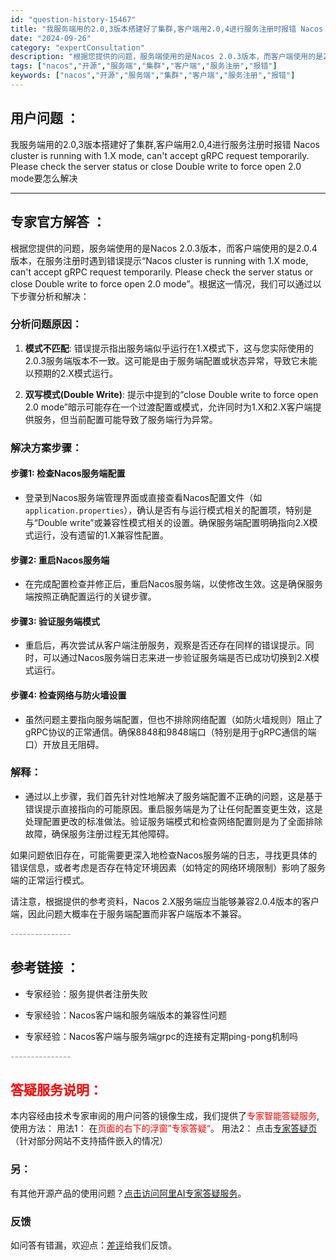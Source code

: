 ```yaml
---
id: "question-history-15467"
title: "我服务端用的2.0,3版本搭建好了集群,客户端用2.0,4进行服务注册时报错 Nacos cluster "
date: "2024-09-26"
category: "expertConsultation"
description: "根据您提供的问题，服务端使用的是Nacos 2.0.3版本，而客户端使用的是2.0.4版本，在服务注册时遇到错误提示“Nacos cluster is running with 1.X mode, can't accept gRPC request temporarily. Please check"
tags: ["nacos","开源","服务端","集群","客户端","服务注册","报错"]
keywords: ["nacos","开源","服务端","集群","客户端","服务注册","报错"]
---
```


## 用户问题 ： 
 我服务端用的2.0,3版本搭建好了集群,客户端用2.0,4进行服务注册时报错 Nacos cluster is running with 1.X mode, can't accept gRPC request temporarily. Please check the server status or close Double write to force open 2.0 mode要怎么解决  

---------------
## 专家官方解答 ：

根据您提供的问题，服务端使用的是Nacos 2.0.3版本，而客户端使用的是2.0.4版本，在服务注册时遇到错误提示“Nacos cluster is running with 1.X mode, can't accept gRPC request temporarily. Please check the server status or close Double write to force open 2.0 mode”。根据这一情况，我们可以通过以下步骤分析和解决：

### 分析问题原因：

1. **模式不匹配**: 错误提示指出服务端似乎运行在1.X模式下，这与您实际使用的2.0.3服务端版本不一致。这可能是由于服务端配置或状态异常，导致它未能以预期的2.X模式运行。

2. **双写模式(Double Write)**: 提示中提到的“close Double write to force open 2.0 mode”暗示可能存在一个过渡配置或模式，允许同时为1.X和2.X客户端提供服务，但当前配置可能导致了服务端行为异常。

### 解决方案步骤：

#### 步骤1: 检查Nacos服务端配置
- 登录到Nacos服务端管理界面或直接查看Nacos配置文件（如`application.properties`），确认是否有与运行模式相关的配置项，特别是与“Double write”或兼容性模式相关的设置。确保服务端配置明确指向2.X模式运行，没有遗留的1.X兼容性配置。

#### 步骤2: 重启Nacos服务端
- 在完成配置检查并修正后，重启Nacos服务端，以使修改生效。这是确保服务端按照正确配置运行的关键步骤。

#### 步骤3: 验证服务端模式
- 重启后，再次尝试从客户端注册服务，观察是否还存在同样的错误提示。同时，可以通过Nacos服务端日志来进一步验证服务端是否已成功切换到2.X模式运行。

#### 步骤4: 检查网络与防火墙设置
- 虽然问题主要指向服务端配置，但也不排除网络配置（如防火墙规则）阻止了gRPC协议的正常通信。确保8848和9848端口（特别是用于gRPC通信的端口）开放且无阻碍。

### 解释：

- 通过以上步骤，我们首先针对性地解决了服务端配置不正确的问题，这是基于错误提示直接指向的可能原因。重启服务端是为了让任何配置变更生效，这是处理配置更改的标准做法。验证服务端模式和检查网络配置则是为了全面排除故障，确保服务注册过程无其他障碍。

如果问题依旧存在，可能需要更深入地检查Nacos服务端的日志，寻找更具体的错误信息，或者考虑是否存在特定环境因素（如特定的网络环境限制）影响了服务端的正常运行模式。

请注意，根据提供的参考资料，Nacos 2.X服务端应当能够兼容2.0.4版本的客户端，因此问题大概率在于服务端配置而非客户端版本不兼容。


<font color="#949494">---------------</font> 


## 参考链接 ：

* 专家经验：服务提供者注册失败 
 
 * 专家经验：Nacos客户端和服务端版本的兼容性问题 
 
 * 专家经验：Nacos客户端与服务端grpc的连接有定期ping-pong机制吗 


 <font color="#949494">---------------</font> 
 


## <font color="#FF0000">答疑服务说明：</font> 

本内容经由技术专家审阅的用户问答的镜像生成，我们提供了<font color="#FF0000">专家智能答疑服务</font>,使用方法：
用法1： 在<font color="#FF0000">页面的右下的浮窗”专家答疑“</font>。
用法2： 点击[专家答疑页](https://answer.opensource.alibaba.com/docs/intro)（针对部分网站不支持插件嵌入的情况）
### 另：


有其他开源产品的使用问题？[点击访问阿里AI专家答疑服务](https://answer.opensource.alibaba.com/docs/intro)。
### 反馈
如问答有错漏，欢迎点：[差评](https://ai.nacos.io/user/feedbackByEnhancerGradePOJOID?enhancerGradePOJOId=15537)给我们反馈。
